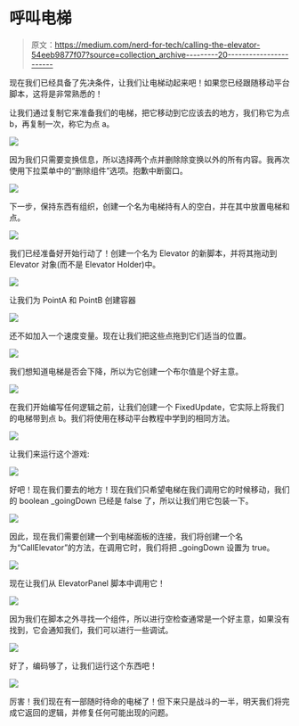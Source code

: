 # 呼叫电梯

> 原文：<https://medium.com/nerd-for-tech/calling-the-elevator-54eeb9877f07?source=collection_archive---------20----------------------->

现在我们已经具备了先决条件，让我们让电梯动起来吧！如果您已经跟随移动平台脚本，这将是非常熟悉的！

让我们通过复制它来准备我们的电梯，把它移动到它应该去的地方，我们称它为点 b，再复制一次，称它为点 a。

![](img/eefe092d3ccaf9a2a6a6dd207c0aa12a.png)

因为我们只需要变换信息，所以选择两个点并删除除变换以外的所有内容。我再次使用下拉菜单中的“删除组件”选项。抱歉中断窗口。

![](img/2a8c11585288c8b80f9f183a0dd2071c.png)

下一步，保持东西有组织，创建一个名为电梯持有人的空白，并在其中放置电梯和点。

![](img/af905882fd69ce6067a7856a41fe78d2.png)

我们已经准备好开始行动了！创建一个名为 Elevator 的新脚本，并将其拖动到 Elevator 对象(而不是 Elevator Holder)中。

![](img/8a72598f399923f77ec1be246e8645e7.png)

让我们为 PointA 和 PointB 创建容器

![](img/ff59b4563c6b625ffa877dc8b70ed8fb.png)

还不如加入一个速度变量。现在让我们把这些点拖到它们适当的位置。

![](img/e626d1a0215954f89460c12367eeb938.png)

我们想知道电梯是否会下降，所以为它创建一个布尔值是个好主意。

![](img/562454408cdb0103e53123ec071c6575.png)

在我们开始编写任何逻辑之前，让我们创建一个 FixedUpdate，它实际上将我们的电梯带到点 b。我们将使用在移动平台教程中学到的相同方法。

![](img/5c0d9d52cf139c690baeed16fc46dbba.png)

让我们来运行这个游戏:

![](img/8d87a91109e047ea0964082b28dea4e8.png)

好吧！现在我们要去的地方！现在我们只希望电梯在我们调用它的时候移动，我们的 boolean _goingDown 已经是 false 了，所以让我们用它包装一下。

![](img/7be2fbae405e3c1bca32d44b66b1103b.png)

因此，现在我们需要创建一个到电梯面板的连接，我们将创建一个名为“CallElevator”的方法，在调用它时，我们将把 _goingDown 设置为 true。

![](img/20436c4fd0a1e87be4a1c501b64ce0b0.png)

现在让我们从 ElevatorPanel 脚本中调用它！

![](img/0b0cd15f61de4b3508884c5deca71a85.png)

因为我们在脚本之外寻找一个组件，所以进行空检查通常是一个好主意，如果没有找到，它会通知我们，我们可以进行一些调试。

![](img/5522583079c12ce9aae75aaa15e355e3.png)

好了，编码够了，让我们运行这个东西吧！

![](img/f8dcf1642adb6fb5f91a25f559b6d25e.png)

厉害！我们现在有一部随时待命的电梯了！但下来只是战斗的一半，明天我们将完成它返回的逻辑，并修复任何可能出现的问题。